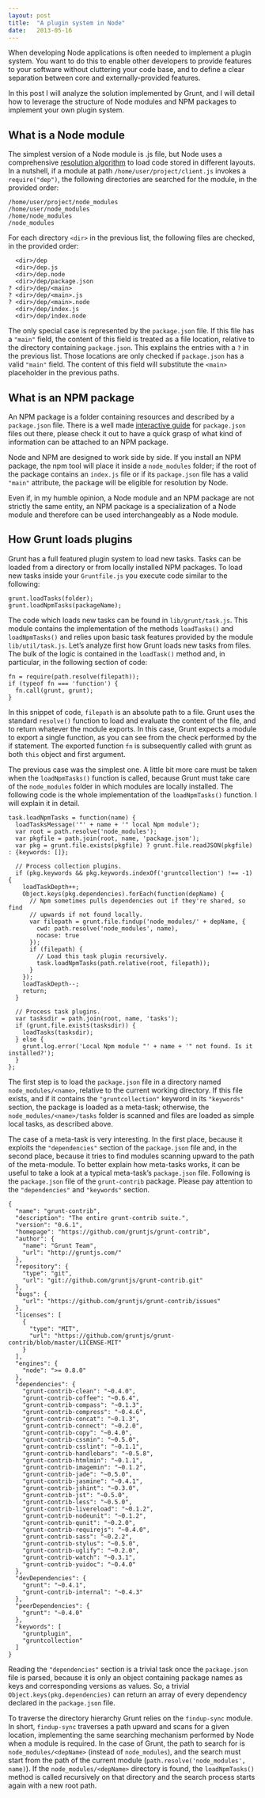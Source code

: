 ```yaml
---
layout: post
title:  "A plugin system in Node"
date:   2013-05-16
---
```


When developing Node applications is often needed to implement a plugin system.
You want to do this to enable other developers to provide features to your
software without cluttering your code base, and to define a clear separation
between core and externally-provided features.

In this post I will analyze the solution implemented by Grunt, and I will detail
how to leverage the structure of Node modules and NPM packages to implement your
own plugin system.

## What is a Node module

The simplest version of a Node module is .js file, but Node uses a comprehensive
[resolution algorithm](http://nodejs.org/api/modules.html#modules_all_together)
to load code stored in different layouts. In a nutshell, if a module at path
`/home/user/project/client.js` invokes a `require("dep")`, the following
directories are searched for the module, in the provided order:

```
/home/user/project/node_modules
/home/user/node_modules
/home/node_modules
/node_modules
```

For each directory `<dir>` in the previous list, the following files are
checked, in the provided order:

```
  <dir>/dep
  <dir>/dep.js
  <dir>/dep.node
  <dir>/dep/package.json
? <dir>/dep/<main>
? <dir>/dep/<main>.js
? <dir>/dep/<main>.node
  <dir>/dep/index.js
  <dir>/dep/index.node
```

The only special case is represented by the `package.json` file. If this file
has a `"main"` field, the content of this field is treated as a file location,
relative to the directory containing `package.json`. This explains the entries
with a `?` in the previous list. Those locations are only checked if
`package.json` has a valid `"main"` field. The content of this field will
substitute the `<main>` placeholder in the previous paths.

## What is an NPM package

An NPM package is a folder containing resources and described by a
`package.json` file. There is a well made [interactive
guide](http://package.json.nodejitsu.com/) for `package.json` files out there,
please check it out to have a quick grasp of what kind of information can be
attached to an NPM package.

Node and NPM are designed to work side by side. If you install an NPM package,
the npm tool will place it inside a `node_modules` folder; if the root of the
package contains an `index.js` file or if its `package.json` file has a valid
`"main"` attribute, the package will be eligible for resolution by Node.

Even if, in my humble opinion, a Node module and an NPM package are not strictly
the same entity, an NPM package is a specialization of a Node module and
therefore can be used interchangeably as a Node module.

## How Grunt loads plugins

Grunt has a full featured plugin system to load new tasks. Tasks can be loaded
from a directory or from locally installed NPM packages. To load new tasks
inside your `Gruntfile.js` you execute code similar to the following:

```
grunt.loadTasks(folder);
grunt.loadNpmTasks(packageName);
```

The code which loads new tasks can be found in `lib/grunt/task.js`. This module
contains the implementation of the methods `loadTasks()` and `loadNpmTasks()`
and relies upon basic task features provided by the module `lib/util/task.js`.
Let’s analyze first how Grunt loads new tasks from files. The bulk of the logic
is contained in the `loadTask()` method and, in particular, in the following
section of code:

```
fn = require(path.resolve(filepath));
if (typeof fn === 'function') {
  fn.call(grunt, grunt);
}
```

In this snippet of code, `filepath` is an absolute path to a file. Grunt uses
the standard `resolve()` function to load and evaluate the content of the file,
and to return whatever the module exports. In this case, Grunt expects a module
to export a single function, as you can see from the check performed by the if
statement. The exported function `fn` is subsequently called with grunt as both
`this` object and first argument.

The previous case was the simplest one. A little bit more care must be taken
when the `loadNpmTasks()` function is called, because Grunt must take care of
the `node_modules` folder in which modules are locally installed. The following
code is the whole implementation of the `loadNpmTasks()` function. I will
explain it in detail.

```
task.loadNpmTasks = function(name) {
  loadTasksMessage('"' + name + '" local Npm module');
  var root = path.resolve('node_modules');
  var pkgfile = path.join(root, name, 'package.json');
  var pkg = grunt.file.exists(pkgfile) ? grunt.file.readJSON(pkgfile) : {keywords: []};
 
  // Process collection plugins.
  if (pkg.keywords && pkg.keywords.indexOf('gruntcollection') !== -1) {
    loadTaskDepth++;
    Object.keys(pkg.dependencies).forEach(function(depName) {
      // Npm sometimes pulls dependencies out if they're shared, so find
      // upwards if not found locally.
      var filepath = grunt.file.findup('node_modules/' + depName, {
        cwd: path.resolve('node_modules', name),
        nocase: true
      });
      if (filepath) {
        // Load this task plugin recursively.
        task.loadNpmTasks(path.relative(root, filepath));
      }
    });
    loadTaskDepth--;
    return;
  }
 
  // Process task plugins.
  var tasksdir = path.join(root, name, 'tasks');
  if (grunt.file.exists(tasksdir)) {
    loadTasks(tasksdir);
  } else {
    grunt.log.error('Local Npm module "' + name + '" not found. Is it installed?');
  }
};
```

The first step is to load the `package.json` file in a directory named
`node_modules/<name>`, relative to the current working directory. If this file
exists, and if it contains the `"gruntcollection"` keyword in its `"keywords"`
section, the package is loaded as a meta-task; otherwise, the
`node_modules/<name>/tasks` folder is scanned and files are loaded as simple
local tasks, as described above.

The case of a meta-task is very interesting. In the first place, because it
exploits the `"dependencies"` section of the `package.json` file and, in the
second place, because it tries to find modules scanning upward to the path of
the meta-module. To better explain how meta-tasks works, it can be useful to
take a look at a typical meta-task’s `package.json` file. Following is the
`package.json` file of the `grunt-contrib` package. Please pay attention to the
`"dependencies"` and `"keywords"` section.

```
{
  "name": "grunt-contrib",
  "description": "The entire grunt-contrib suite.",
  "version": "0.6.1",
  "homepage": "https://github.com/gruntjs/grunt-contrib",
  "author": {
    "name": "Grunt Team",
    "url": "http://gruntjs.com/"
  },
  "repository": {
    "type": "git",
    "url": "git://github.com/gruntjs/grunt-contrib.git"
  },
  "bugs": {
    "url": "https://github.com/gruntjs/grunt-contrib/issues"
  },
  "licenses": [
    {
      "type": "MIT",
      "url": "https://github.com/gruntjs/grunt-contrib/blob/master/LICENSE-MIT"
    }
  ],
  "engines": {
    "node": ">= 0.8.0"
  },
  "dependencies": {
    "grunt-contrib-clean": "~0.4.0",
    "grunt-contrib-coffee": "~0.6.4",
    "grunt-contrib-compass": "~0.1.3",
    "grunt-contrib-compress": "~0.4.6",
    "grunt-contrib-concat": "~0.1.3",
    "grunt-contrib-connect": "~0.2.0",
    "grunt-contrib-copy": "~0.4.0",
    "grunt-contrib-cssmin": "~0.5.0",
    "grunt-contrib-csslint": "~0.1.1",
    "grunt-contrib-handlebars": "~0.5.8",
    "grunt-contrib-htmlmin": "~0.1.1",
    "grunt-contrib-imagemin": "~0.1.2",
    "grunt-contrib-jade": "~0.5.0",
    "grunt-contrib-jasmine": "~0.4.1",
    "grunt-contrib-jshint": "~0.3.0",
    "grunt-contrib-jst": "~0.5.0",
    "grunt-contrib-less": "~0.5.0",
    "grunt-contrib-livereload": "~0.1.2",
    "grunt-contrib-nodeunit": "~0.1.2",
    "grunt-contrib-qunit": "~0.2.0",
    "grunt-contrib-requirejs": "~0.4.0",
    "grunt-contrib-sass": "~0.2.2",
    "grunt-contrib-stylus": "~0.5.0",
    "grunt-contrib-uglify": "~0.2.0",
    "grunt-contrib-watch": "~0.3.1",
    "grunt-contrib-yuidoc": "~0.4.0"
  },
  "devDependencies": {
    "grunt": "~0.4.1",
    "grunt-contrib-internal": "~0.4.3"
  },
  "peerDependencies": {
    "grunt": "~0.4.0"
  },
  "keywords": [
    "gruntplugin",
    "gruntcollection"
  ]
}
```

Reading the `"dependencies"` section is a trivial task once the `package.json`
file is parsed, because it is only an object containing package names as keys
and corresponding versions as values. So, a trivial
`Object.keys(pkg.dependencies)` can return an array of every dependency declared
in the `package.json` file.

To traverse the directory hierarchy Grunt relies on the `findup-sync` module. In
short, `findup-sync` traverses a path upward and scans for a given location,
implementing the same searching mechanism performed by Node when a module is
required. In the case of Grunt, the path to search for is
`node_modules/<depName>` (instead of `node_modules`), and the search must start
from the path of the current module (`path.resolve('node_modules', name)`). If
the `node_modules/<depName>` directory is found, the `loadNpmTasks()` method is
called recursively on that directory and the search process starts again with a
new root path.
